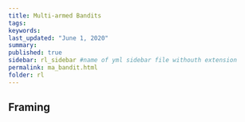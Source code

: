 ```yaml
---
title: Multi-armed Bandits
tags:
keywords:
last_updated: "June 1, 2020"
summary: 
published: true
sidebar: rl_sidebar #name of yml sidebar file withouth extension
permalink: ma_bandit.html
folder: rl
---
```



## Framing